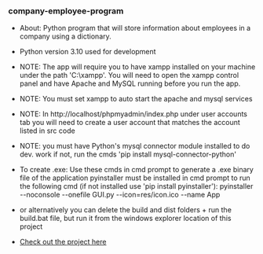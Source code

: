 ### company-employee-program
- About: Python program that will store information about employees in a company using a dictionary.
- Python version 3.10 used for development

- NOTE: The app will require you to have xampp installed on your machine under the path 'C:\xampp'.
You will need to open the xampp control panel and have Apache and MySQL running before you run the app.

- NOTE: You must set xampp to auto start the apache and mysql services

- NOTE: In http://localhost/phpmyadmin/index.php under user accounts tab you will need to create a user
account that matches the account listed in src code

- NOTE: you must have Python's mysql connector module installed to do dev. work
if not, run the cmds 'pip install mysql-connector-python'

- To create .exe: Use these cmds in cmd prompt to generate a .exe binary file of the application
pyinstaller must be installed in cmd prompt to run
the following cmd (if not installed use 'pip install pyinstaller'):
pyinstaller --noconsole --onefile GUI.py --icon=res/icon.ico --name App

- or alternatively you can delete the build and dist folders + run the build.bat file, but run it from the windows explorer location of this project

- [Check out the project here](https://brianperel.github.io/project2.htm)
